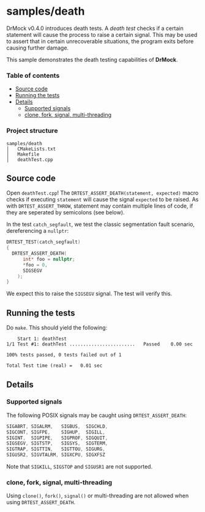<!--
Copyright 2020 Ole Kliemann, Malte Kliemann

This file is part of DrMock.

DrMock is free software: you can redistribute it and/or modify it
under the terms of the GNU General Public License as published by
the Free Software Foundation, either version 3 of the License, or
(at your option) any later version.

DrMock is distributed in the hope that it will be useful, but
WITHOUT ANY WARRANTY; without even the implied warranty of
MERCHANTABILITY or FITNESS FOR A PARTICULAR PURPOSE.  See the GNU
General Public License for more details.

You should have received a copy of the GNU General Public License
along with DrMock.  If not, see <https://www.gnu.org/licenses/>.
-->

# samples/death

DrMock v0.4.0 introduces death tests. A _death test_ checks if a certain
statement will cause the process to raise a certain signal. This may be
used to assert that in certain unrecoverable situations, the program
exits before causing further damage.

This sample demonstrates the death testing capabilities of **DrMock**.

### Table of contents

* [Source code](#source-code)
* [Running the tests](#running-the-tests)
* [Details](#details)
  + [Supported signals](#supported-signals)
  + [clone, fork, signal, multi-threading](#clone-fork-signal-multi-threading)

### Project structure

```
samples/death
│   CMakeLists.txt
│   Makefile
│   deathTest.cpp
```

## Source code

Open `deathTest.cpp`!
The `DRTEST_ASSERT_DEATH(statement, expected)` macro checks if executing
`statement` will cause the signal `expected` to be raised. As with
`DRTEST_ASSERT_THROW`, statement may contain multiple lines of code, if
they are seperated by semicolons (see below).

In the test `catch_segfault`, we test the classic segmentation fault
scenario, dereferencing a `nullptr`:
```cpp
DRTEST_TEST(catch_segfault)
{
  DRTEST_ASSERT_DEATH(
      int* foo = nullptr;
      *foo = 0,
      SIGSEGV
    );
}
```
We expect this to raise the `SIGSEGV` signal. The test will verify this.

## Running the tests

Do `make`. This should yield the following:

```
    Start 1: deathTest
1/1 Test #1: deathTest ........................   Passed    0.00 sec

100% tests passed, 0 tests failed out of 1

Total Test time (real) =   0.01 sec
```

## Details

### Supported signals

The following POSIX signals may be caught using `DRTEST_ASSERT_DEATH`:
```cpp
SIGABRT, SIGALRM,   SIGBUS,  SIGCHLD,
SIGCONT, SIGFPE,    SIGHUP,  SIGILL,
SIGINT,  SIGPIPE,   SIGPROF, SIGQUIT,
SIGSEGV, SIGTSTP,   SIGSYS,  SIGTERM,
SIGTRAP, SIGTTIN,   SIGTTOU, SIGURG,
SIGUSR2, SIGVTALRM, SIGXCPU, SIGXFSZ
```
Note that `SIGKILL`, `SIGSTOP` and `SIGUSR1` are not supported.

### clone, fork, signal, multi-threading

Using `clone()`, `fork()`, `signal()` or multi-threading are not allowed
when using `DRTEST_ASSERT_DEATH`.
